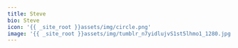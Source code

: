 ```yaml
---
title: Steve
bio: Steve
icon: '{{ _site_root }}assets/img/circle.png'
image: '{{ _site_root }}assets/img/tumblr_n7yidlujvS1st5lhmo1_1280.jpg'
---
```

